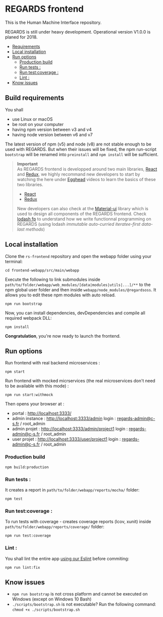 # REGARDS frontend

This is the Human Machine Interface repository.

REGARDS is still under heavy development. Operational version V1.0.0 is planed for 2018.

- [Requirements](#build-requirements)
- [Local installation](#local-installation)
- [Run options](#run-options)
  - [Production build](#production-build)
  - [Run tests :](#run-tests-)
  - [Run test:coverage :](#run-testcoverage-)
  - [Lint :](#lint-)
- [Know issues](#know-issues)

<!-- END doctoc generated TOC please keep comment here to allow auto update -->

## Build requirements

You shall
- use Linux or macOS
- be root on your computer
- having npm version between v3 and v4
- having node version between v6 and v7

The latest version of npm (v5) and node (v8) are not stable enough to be used with REGARDS. But when their issues will be fixed, the npm run-script `bootstrap` will be renamed into `preinstall` and `npm install` will be sufficient.

> **Important**  
> As REGARDS frontend is developped around two main libraries, [React](https://facebook.github.io/react/) and [Redux](http://redux.js.org), we highly recommand new developers to start by watching the here under [Egghead](https://egghead.io) videos to learn the basics of these two libraries.
>   - [React](https://egghead.io/courses/react-native-fundamentals)
>   - [Redux](https://egghead.io/courses/getting-started-with-redux)
>  
>New developers can also check at the [Material-ui](http://www.material-ui.com/#/components/app-bar) library which is used to design all components of the REGARDS frontend.
>Check [lodash fp](https://github.com/lodash/lodash/wiki/FP-Guide) to understand how we write functionnal programming on REGARDS (using lodash *immutable auto-curried iteratee-first data-last methods*)

## Local installation

Clone the `rs-frontend` repository and open the webapp folder using your terminal:

```
cd frontend-webapp/src/main/webapp
```

Execute the following to link submodules inside `path/to/folder/webapp/web_modules/[data|modules|utils|...]/**` to the npm global user folder and then inside `webapp/node_modules/@regardsoss`. It allows you to edit these npm modules with auto reload.

```
npm run bootstrap
```

Now, you can install dependencies, devDependencies and compile all required webpack DLL:

```
npm install
```

**Congratulation**, you're now ready to launch the frontend.

## Run options


Run frontend with real backend microservices :
```
npm start
```

Run frontend with mocked micrservices (the real microservices don't need to be available with this mode) :
```
npm run start:withmock
```

Then opens your browser at :
 - portal : [http://localhost:3333/](http://localhost:3333/)
 - admin instance : [http://localhost:3333/admin](http://localhost:3333/admin) login : regards-admin@c-s.fr / root_admin
 - admin projet : [http://localhost:3333/admin/project1](http://localhost:3333/admin/project1) login : regards-admin@c-s.fr / root_admin
 - user projet : [http://localhost:3333/user/project1](http://localhost:3333/user/project1) login : regards-admin@c-s.fr / root_admin

### Production build

```
npm build:production
```

### Run tests :

It creates a report in `path/to/folder/webapp/reports/mocha/` folder:

```
npm test
```

### Run test:coverage :

To run tests with coverage - creates coverage reports (lcov, xunit) inside `path/to/folder/webapp/reports/coverage/` folder:

```
npm run test:coverage
```

### Lint :

You shall lint the entire app [using our Eslint](/frontend-modules/eslint-config-es6-rules) before commiting:
```
npm run lint:fix
```

## Know issues

- `npm run bootstrap` is not cross platform and cannot be executed on Windows (except on Windows 10 Bash)
- `./scripts/bootstrap.sh` is not executable? Run the following command: `chmod +x ./scripts/bootstrap.sh`
